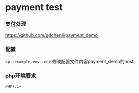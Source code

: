 payment test
===============
### 支付处理
https://github.com/gdchenli/payment_demo

### 配置
`cp .example.env .env`
修改配置文件内容payment_demo的host

### php环境要求
`PHP7.1+`